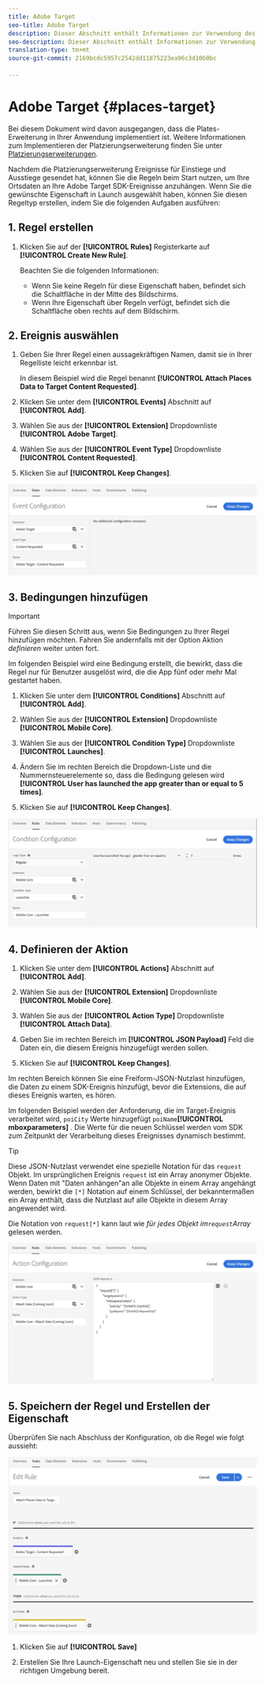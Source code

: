 ```yaml
---
title: Adobe Target
seo-title: Adobe Target
description: Dieser Abschnitt enthält Informationen zur Verwendung des Location Service mit Adobe Target.
seo-description: Dieser Abschnitt enthält Informationen zur Verwendung des Location Service mit Adobe Target.
translation-type: tm+mt
source-git-commit: 2169bcdc5957c2542dd11875223ea96c3d10b0bc

---
```



# Adobe Target {#places-target}

Bei diesem Dokument wird davon ausgegangen, dass die Plates-Erweiterung in Ihrer Anwendung implementiert ist. Weitere Informationen zum Implementieren der Platzierungserweiterung finden Sie unter [Platzierungserweiterungen](/help/places-ext-aep-sdks/places-extension/places-extension.md).

Nachdem die Platzierungserweiterung Ereignisse für Einstiege und Ausstiege gesendet hat, können Sie die Regeln beim Start nutzen, um Ihre Ortsdaten an Ihre Adobe Target SDK-Ereignisse anzuhängen. Wenn Sie die gewünschte Eigenschaft in Launch ausgewählt haben, können Sie diesen Regeltyp erstellen, indem Sie die folgenden Aufgaben ausführen:

## 1. Regel erstellen

1. Klicken Sie auf der **[!UICONTROL Rules]** Registerkarte auf **[!UICONTROL Create New Rule]**.

   Beachten Sie die folgenden Informationen:

   * Wenn Sie keine Regeln für diese Eigenschaft haben, befindet sich die Schaltfläche in der Mitte des Bildschirms.
   * Wenn Ihre Eigenschaft über Regeln verfügt, befindet sich die Schaltfläche oben rechts auf dem Bildschirm.

## 2. Ereignis auswählen

1. Geben Sie Ihrer Regel einen aussagekräftigen Namen, damit sie in Ihrer Regelliste leicht erkennbar ist.

   In diesem Beispiel wird die Regel benannt **[!UICONTROL Attach Places Data to Target Content Requested]**.

1. Klicken Sie unter dem **[!UICONTROL Events]** Abschnitt auf **[!UICONTROL Add]**.

1. Wählen Sie aus der **[!UICONTROL Extension]** Dropdownliste **[!UICONTROL Adobe Target]**.

1. Wählen Sie aus der **[!UICONTROL Event Type]** Dropdownliste **[!UICONTROL Content Requested]**.

1. Klicken Sie auf **[!UICONTROL Keep Changes]**.

![Ereignis hinzufügen](/help/assets/ad-setEvent_target.png)

## 3. Bedingungen hinzufügen

>[!IMPORTANT]
>
>Führen Sie diesen Schritt aus, wenn Sie Bedingungen zu Ihrer Regel hinzufügen möchten. Fahren Sie andernfalls mit der Option Aktion *definieren* weiter unten fort.

Im folgenden Beispiel wird eine Bedingung erstellt, die bewirkt, dass die Regel nur für Benutzer ausgelöst wird, die die App fünf oder mehr Mal gestartet haben.

1. Klicken Sie unter dem **[!UICONTROL Conditions]** Abschnitt auf **[!UICONTROL Add]**.

1. Wählen Sie aus der **[!UICONTROL Extension]** Dropdownliste **[!UICONTROL Mobile Core]**.

1. Wählen Sie aus der **[!UICONTROL Condition Type]** Dropdownliste **[!UICONTROL Launches]**.

1. Ändern Sie im rechten Bereich die Dropdown-Liste und die Nummernsteuerelemente so, dass die Bedingung gelesen wird **[!UICONTROL User has launched the app greater than or equal to 5 times]**.

1. Klicken Sie auf **[!UICONTROL Keep Changes]**.

![Bedingung hinzufügen](/help/assets/ad-setCondition_target.png)

## 4. Definieren der Aktion

1. Klicken Sie unter dem **[!UICONTROL Actions]** Abschnitt auf **[!UICONTROL Add]**.

1. Wählen Sie aus der **[!UICONTROL Extension]** Dropdownliste **[!UICONTROL Mobile Core]**.

1. Wählen Sie aus der **[!UICONTROL Action Type]** Dropdownliste **[!UICONTROL Attach Data]**.

1. Geben Sie im rechten Bereich im **[!UICONTROL JSON Payload]** Feld die Daten ein, die diesem Ereignis hinzugefügt werden sollen.

1. Klicken Sie auf **[!UICONTROL Keep Changes]**.

Im rechten Bereich können Sie eine Freiform-JSON-Nutzlast hinzufügen, die Daten zu einem SDK-Ereignis hinzufügt, bevor die Extensions, die auf dieses Ereignis warten, es hören.

Im folgenden Beispiel werden der Anforderung, die im Target-Ereignis verarbeitet wird, `poiCity` Werte hinzugefügt `poiName`**[!UICONTROL mboxparameters]** . Die Werte für die neuen Schlüssel werden vom SDK zum Zeitpunkt der Verarbeitung dieses Ereignisses dynamisch bestimmt.

>[!TIP]
>
>Diese JSON-Nutzlast verwendet eine spezielle Notation für das `request` Objekt. Im ursprünglichen Ereignis `request` ist ein Array anonymer Objekte. Wenn Daten mit "Daten anhängen"an alle Objekte in einem Array angehängt werden, bewirkt die `[*]` Notation auf einem Schlüssel, der bekanntermaßen ein Array enthält, dass die Nutzlast auf alle Objekte in diesem Array angewendet wird.
>
>Die Notation von `request[*]` kann laut wie _für jedes Objekt im`request`Array_ gelesen werden.

![die Aktion definieren](/help/assets/ad-setAction_target.png)

## 5. Speichern der Regel und Erstellen der Eigenschaft

Überprüfen Sie nach Abschluss der Konfiguration, ob die Regel wie folgt aussieht:

![Abgeschlossene Regel](/help/assets/ad-ruleComplete-target.png)

1. Klicken Sie auf **[!UICONTROL Save]**

1. Erstellen Sie Ihre Launch-Eigenschaft neu und stellen Sie sie in der richtigen Umgebung bereit.

